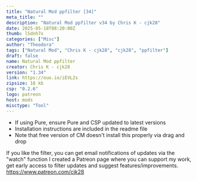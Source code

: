 ```yaml
---
title: "Natural Mod ppfilter [34]"
meta_title: ""
description: "Natural Mod ppfilter v34 by Chris K - cjk28"
date: 2025-05-18T08:20:00Z
thumb: lSdnh7x
categories: ["Misc"]
author: "Theodora"
tags: ["Natural Mod", "Chris K - cjk28", "cjk28", "ppfilter"]
draft: false
name: Natural Mod ppfilter
creator: Chris K - cjk28
version: "1.34"
link: https://ouo.io/iEVL2s
zipsize: 18 kb
csp: "0.2.6"
logo: patreon
host: mods
misctype: "Tool"
---
```

- If using Pure, ensure Pure and CSP updated to latest versions
- Installation instructions are included in the readme file
- Note that free version of CM doesn't install this properly via drag and drop

If you like the filter, you can get email notifications of updates via the "watch" function
I created a Patreon page where you can support my work, get early access to filter updates and suggest features/improvements. https://www.patreon.com/cjk28